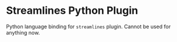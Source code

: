 # Streamlines Python Plugin

Python language binding for `streamlines` plugin. Cannot be used for anything now.
